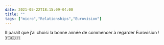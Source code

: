 ```yaml
---
date: 2021-05-22T18:15:09-04:00
title: ""
tags: ["micro","Relationships","Eurovision"]
---
```

Il paraît que j’ai choisi la bonne année de commencer à regarder Eurovision ! 🇫🇷🇨🇭
